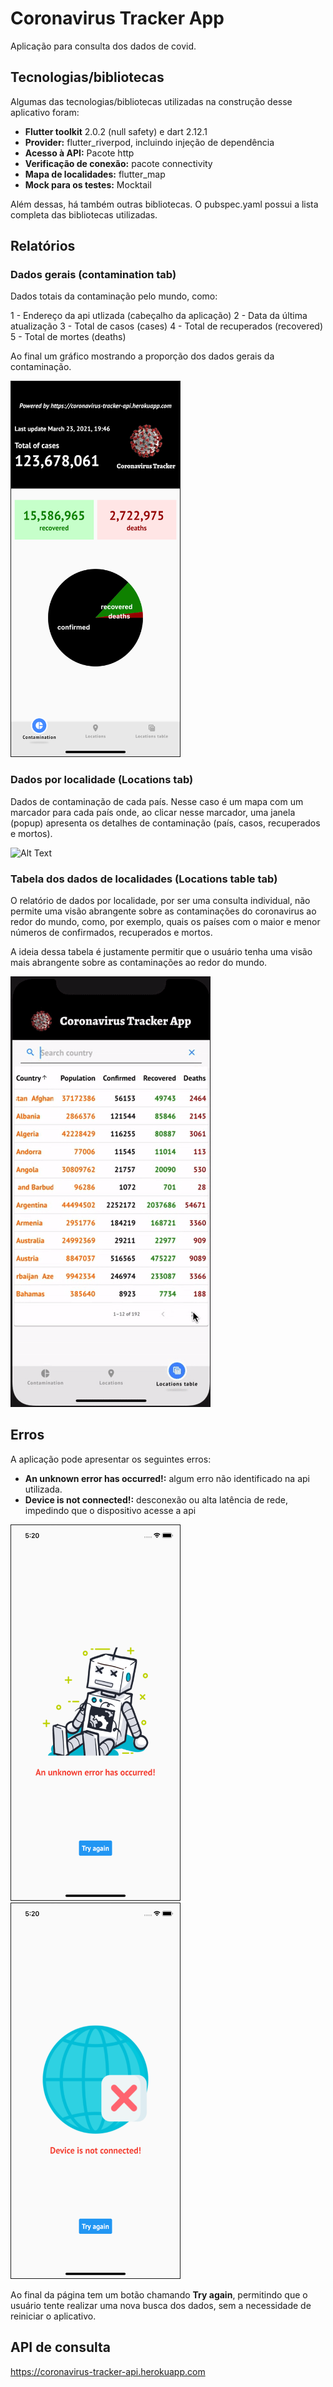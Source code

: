 # Coronavirus Tracker App

Aplicação para consulta dos dados de covid.

## Tecnologias/bibliotecas

Algumas das tecnologias/bibliotecas utilizadas na construção desse aplicativo foram:

- **Flutter toolkit** 2.0.2 (null safety) e dart 2.12.1
- **Provider:** flutter_riverpod, incluindo injeção de dependência
- **Acesso à API:** Pacote http
- **Verificação de conexão:** pacote connectivity
- **Mapa de localidades:** flutter_map
- **Mock para os testes:** Mocktail

Além dessas, há também outras bibliotecas. O pubspec.yaml possui a lista completa das bibliotecas utilizadas.

## Relatórios

### Dados gerais (contamination tab)

Dados totais da contaminação pelo mundo, como:

1 - Endereço da api utlizada (cabeçalho da aplicação)
2 - Data da última atualização
3 - Total de casos (cases)
4 - Total de recuperados (recovered)
5 - Total de mortes (deaths)

Ao final um gráfico mostrando a proporção dos dados gerais da contaminação.

<img
  src="images/general_data.png"
  alt="generaldata"
  title="General data"
  width="270"
  height="600"
  border= "1px solid black"
/>

### Dados por localidade (Locations tab)

Dados de contaminação de cada país. Nesse caso é um mapa com um marcador para cada país onde, ao clicar nesse marcador, uma janela (popup) apresenta os detalhes de contaminação (país, casos, recuperados e mortos).

![Alt Text](images/location_data.gif)

### Tabela dos dados de localidades (Locations table tab)

O relatório de dados por localidade, por ser uma consulta individual, não permite uma visão abrangente sobre as contaminações do coronavirus ao redor do mundo, como, por exemplo, quais os países com o maior e menor números de confirmados, recuperados e mortos.

A ideia dessa tabela é justamente permitir que o usuário tenha uma visão mais abrangente sobre as contaminações ao redor do mundo.

![Alt Text](images/location_table_data.gif)

## Erros

A aplicação pode apresentar os seguintes erros:

- **An unknown error has occurred!:** algum erro não identificado na api utilizada.
- **Device is not connected!:** desconexão ou alta latência de rede, impedindo que o dispositivo acesse a api

<p
  float="left"
>
  <img
    src="images/server_error.png"
    alt="servererror"
    title="Server error"
    width="270"
    height="600"
    border= "1px solid black"
  />
  <img
    src="images/device_not_connected.png"
    alt="devicenotconnected"
    title="Device not connected"
    width="270"
    height="600"
    border= "1px solid black"
  />
</p>

Ao final da página tem um botão chamando **Try again**, permitindo que o usuário tente realizar uma nova busca dos dados, sem a necessidade de reiniciar o aplicativo.

## API de consulta

<https://coronavirus-tracker-api.herokuapp.com>
